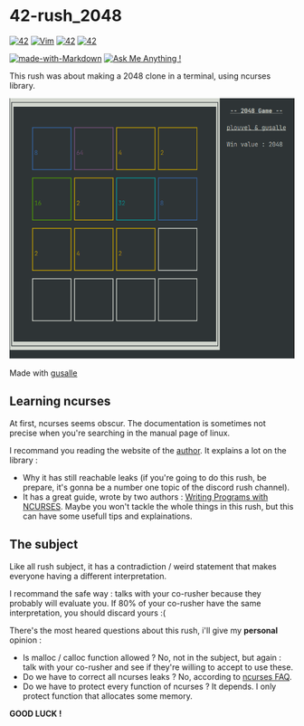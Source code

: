 # 42-rush_2048

[![42](https://img.shields.io/badge/42-common_core-green.svg)](https://shields.io/)
[![Vim](https://img.shields.io/badge/--019733?logo=vim)](https://www.vim.org/)
[![42](https://img.shields.io/badge/Made%20in%20-C-blue.svg)](https://shields.io/)
[![42](https://img.shields.io/badge/Made%20with%20-GNU%20Make-red.svg)](https://shields.io/)

[![made-with-Markdown](https://img.shields.io/badge/Made%20with-Markdown-1f425f.svg)](http://commonmark.org)
[![Ask Me Anything !](https://img.shields.io/badge/Ask%20me-anything-1abc9c.svg)](https://GitHub.com/Naereen/ama)

This rush was about making a 2048 clone in a terminal, using ncurses library.

![Game](assets/game.png)

Made with [gusalle](https://github.com/guillaume-salle)

## Learning ncurses

At first, ncurses seems obscur. The documentation is sometimes not precise when you're searching in the manual page of linux.

I recommand you reading the website of the [author](https://invisible-island.net/ncurses/). It explains a lot on the library :

- Why it has still reachable leaks (if you're going to do this rush, be prepare, it's gonna be a number one topic of the discord rush channel).
- It has a great guide, wrote by two authors : [Writing Programs with NCURSES](https://invisible-island.net/ncurses/ncurses-intro.html). Maybe you won't tackle the whole things in this rush, but this can have some usefull tips and explainations.

## The subject

Like all rush subject, it has a contradiction / weird statement that makes everyone having a different interpretation.

I recommand the safe way : talks with your co-rusher because they probably will evaluate you. If 80% of your co-rusher have the same interpretation, you should discard yours :(

There's the most heared questions about this rush, i'll give my **personal** opinion :

- Is malloc / calloc function allowed ? No, not in the subject, but again : talk with your co-rusher and see if they're willing to accept to use these.
- Do we have to correct all ncurses leaks ? No, according to [ncurses FAQ](https://invisible-island.net/ncurses/ncurses.faq.html#config_leaks).
- Do we have to protect every function of ncurses ? It depends. I only protect function that allocates some memory.

**GOOD LUCK !**
